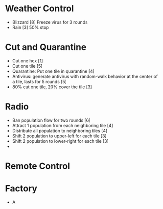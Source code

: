 # Weather Control

- Blizzard [8] Freeze virus for 3 rounds
- Rain [3] 50% stop 

# Cut and Quarantine

- Cut one hex [1]
- Cut one tile [5]
- Quarantine: Put one tile in quarantine [4]
- Antivirus: generate antivirus with random-walk behavior at the center of a tile, lasts for 5 rounds [5]
- 80% cut one tile, 20% cover the tile [3]

# Radio

- Ban population flow for two rounds [6]
- Attract 1 population from each neighboring tile [4]
- Distribute all population to neighboring tiles [4]
- Shift 2 population to upper-left for each tile [3]
- Shift 2 population to lower-right for each tile [3]
- 

# Remote Control 


# Factory

- A 